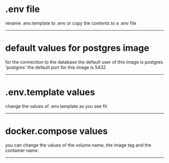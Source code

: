 # .env file

rename .env.template to .env or copy the contents to a .env file

---

# default values for postgres image

for the connection to the database the default user of this image is postgres 'postgres'
the default port for this image is 5432

---

# .env.template values

change the values of .env.template as you see fit

---

# docker.compose values

you can change the values of the volume name, the image tag and the container name.

---
